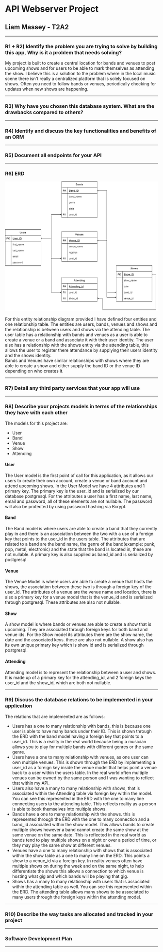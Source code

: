 # API Webserver Project

## Liam Massey - T2A2

***

### R1 + R2) Identify the problem you are trying to solve by building this app, Why is it a problem that needs solving?

My project is built to create a central location for bands and venues to post upcoming shows and for users to be able to mark themselves as attending the show. I believe this is a solution to the problem where in the local music scene there isn't really a centralized platform that is solely focused on shows. Often you need to follow bands or venues, periodically checking for updates when new shows are happening.  

***

### R3) Why have you chosen this database system. What are the drawbacks compared to others?

***

### R4) Identify and discuss the key functionalities and benefits of an ORM  

***

### R5) Document all endpoints for your API

***

### R6) ERD

![Entity Diagram Relationship](./docs/gig-guide-erd.png)

For this entity relationship diagram provided I have defined four entities and one relationship table. The entities are users, bands, venues and shows and the relationship is between users and shows via the attending table. The user table has a relationship with bands and venues as a user is able to create a venue or a band and associate it with their user identity. The user also has a relationship with the shows entity via the attending table, this allows the user to register there attendance by supplying their users identity and the shows identity.  
Bands and Venues have similar relationships with shows where they are able to create a show and either supply the band ID or the venue ID depending on who creates it.  

***

### R7) Detail any third party services that your app will use

***

### R8) Describe your projects models in terms of the relationships they have with each other

The models for this project are:

- User
- Band
- Venue
- Show
- Attending

#### **User**

The User model is the first point of call for this application, as it allows our users to create their own account, create a venue or band account and attend upcoming shows. In the User Model we have 4 attributes and 1 primary key. The primary key is the user_id and is serialized by our database postgresql. For the attributes a user has a first name, last name, email and password, all of these elements are not nullable. The password will also be protected by using password hashing via Bcrypt.  

#### **Band**

The Band model is where users are able to create a band that they currently play in and there is an association between the two with a use of a foreign key that points to the user_id in the users table. The attributes that are related to a band are the band name, the genre of the band(example: punk, pop, metal, electronic) and the state that the band is located in, these are not nullable. A primary key is also supplied as band_id and is serialized by postgresql.  

#### **Venue**

The Venue Model is where users are able to create a venue that hosts the shows, the association between these two is through a foreign key of the user_id. The attributes of a venue are the venue name and location, there is also a primary key for a venue model that is the venue_id and is serialized through postgresql. These attributes are also not nullable.  

#### **Show**

A show model is where bands or venues are able to create a show that is upcoming. They are associated through foreign keys for both band and venue ids. For the Show model its attributes there are the show name, the date and the associated keys. these are also not nullable. A show also has its own unique primary key which is show id and is serialized through postgresql.  

#### **Attending**

Attending model is to represent the relationship between a user and shows. It is made up of a primary key for the attending_id, and 2 foreign keys the user_id and the show_id, which are both not nullable.  

***

### R9) Discuss the database relations to be implemented in your application

The relations that are implemented are as follows:  

- Users has a one to many relationship with bands, this is because one user is able to have many bands under their ID. This is shown through the ERD with the band model having a foreign key that points to a user_id. This is a reality in the real world because being a musician allows you to play for multiple bands with different genres or the same genre.
- Users have a one to many relationship with venues, as one user can own multiple venues. This is shown through the ERD by implementing a user_id as a foreign key inside the venue model that helps point a venue back to a user within the users table. In the real world often multiple venues can be owned by the same person and I was wanting to reflect that within my API.
- Users also have a many to many relationship with shows, that is associated within the Attending table via foreign key within the model. You can see this represented in the ERD with the one to many line connecting users to the attending table. This reflects reality as a person is able to book themselves into multiple shows.  
- Bands have a one to many relationship with the shows. this is represented through the ERD with the one to many connection and a band_id associated within the show model. This allows bands to create multiple shows however a band cannot create the same show at the same venue on the same date. This is reflected in the real world as bands tend to play multiple shows on a night or over a period of time, or they may play the same show at different venues.
- Venues have a one to many relationship with shows that is associated within the show table as a one to many line on the ERD. This points a show to a venue_id via a foreign key. In reality venues often have multiple shows on during the week and on the same night, to help differentiate the shows this allows a connection to which venue is hosting what gig and which bands will be playing that gig.
- Shows has a many to many relationship with users that is associated within the attending table as well. You can see this represented within the ERD. The attending table allows many shows to be associated to many users through the foreign keys within the attending model.

***

### R10) Describe the way tasks are allocated and tracked in your project

***

### Software Development Plan

***
